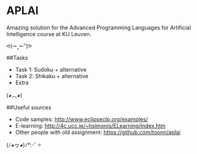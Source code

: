 # APLAI
Amazing solution for the Advanced Programming Languages for Artificial Intelligence course at KU Leuven.

 ᕙ(⇀‸↼‶)ᕗ

##Tasks
* Task 1: Sudoku + alternative
* Task 2: Shikaku + alternative
* Extra

(◕︵◕)

##Useful sources
* Code samples: http://www.eclipseclp.org/examples/
* E-learning: http://4c.ucc.ie/~hsimonis/ELearning/index.htm
* Other people with old assignment: https://github.com/toonn/aplai

(ﾉ◕ヮ◕)ﾉ*:･ﾟ✧
